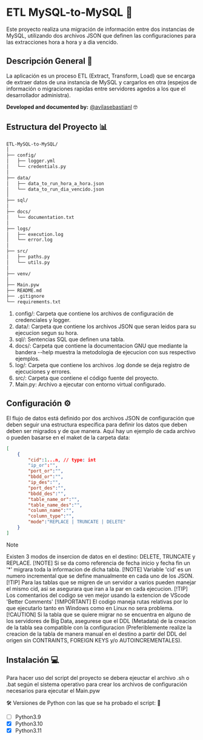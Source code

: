 # ETL MySQL-to-MySQL :rocket:

Este proyecto realiza una migración de información entre dos instancias de MySQL, utilizando dos archivos JSON que definen las configuraciones para las extracciones hora a hora y a dia vencido.

## Descripción General :memo:

La aplicación es un proceso ETL (Extract, Transform, Load) que se encarga de extraer datos de una instancia de MySQL y cargarlos en otra (espejos de información o migraciones rapidas entre servidores agedos a los que el desarrollador administra).

**Developed and documented by:** [@avilasebastianl](https://github.com/avilasebastianl) :nerd_face:

## Estructura del Proyecto :bar_chart:

```bash
ETL-MySQL-to-MySQL/
│
├── config/
│   ├── logger.yml
│   └── credentials.py
│
├── data/
│   ├── data_to_run_hora_a_hora.json
│   └── data_to_run_dia_vencido.json
│
├── sql/
│
├── docs/
│   └── documentation.txt
│
├── logs/
│   ├── execution.log
│   └── error.log
│
├── src/
│   ├── paths.py
│   └── utils.py
│
├── venv/
│
├── Main.pyw
├── README.md
├── .gitignore
└── requirements.txt
```

1. config/: Carpeta que contiene los archivos de configuración de credenciales y logger.
2. data/: Carpeta que contiene los archivos JSON que seran leidos para su ejecucion segun su hora.
3. sql/: Sentencias SQL que definen una tabla.
4. docs/: Carpeta que contiene la documentacion GNU que mediante la bandera --help muestra la metodologia de ejecucion con sus respectivo ejemplos.
5. log/: Carpeta que contiene los archivos .log donde se deja registro de ejecuciones y errores.
6. src/: Carpeta que contiene el código fuente del proyecto.
7. Main.py: Archivo a ejecutar con entorno virtual configurado.

## Configuración :gear:

El flujo de datos está definido por dos archivos JSON de configuración que deben seguir una estructura específica para definir los datos que deben deben ser migrados y de que manera. Aquí hay un ejemplo de cada archivo o pueden basarse en el maket de la carpeta data:

```json
[
    {
        "cid":1...n, // type: int
        "ip_or":"",
        "port_or":"",
        "bbdd_or":"",
        "ip_des":"",
        "port_des":"",
        "bbdd_des":"",
        "table_name_or":"",
        "table_name_des":"",
        "column_name":"",
        "column_type":"",
        "mode":"REPLACE | TRUNCATE | DELETE"
    }
]
```

> [!NOTE]
> Existen 3 modos de insercion de datos en el destino: DELETE, TRUNCATE y REPLACE.
> [!NOTE]
> Si se da como referencia de fecha inicio y fecha fin un '*' migrara toda la informacion de dicha tabla.
> [!NOTE]
> Variable 'cid' es un numero incremental que se define manualmente en cada uno de los JSON.
> [!TIP]
> Para las tablas que se migren de un servidor a varios pueden manejar el mismo cid, asi se asegurara que iran a la par en cada ejecucion.
> [!TIP]
> Los comentarios del codigo se ven mejor usando la extencion de VScode 'Better Comments'
> [!IMPORTANT]
> El codigo maneja rutas relativas por lo que ejecutarlo tanto en Windows como en Linux no sera problema.
> [!CAUTION]
> Si la tabla que se quiere migrar no se encuentra en alguno de los servidores de Big Data, asegurese que el DDL (Metadata) de la creacion de la tabla sea compatible con la configuracion (Preferiblemente realize la creacion de la tabla de manera manual en el destino a partir del DDL del origen sin CONTRAINTS, FOREIGN KEYS y/o AUTOINCREMENTALES).

## Instalación :computer:

Para hacer uso del script del proyecto se debera ejeuctar el archivo .sh o .bat según el sistema operativo para crear los archivos de configuración necesarios para ejecutar el Main.pyw

:hammer_and_wrench: Versiones de Python con las que se ha probado el script: :snake:

- [ ] Python3.9
- [x] Python3.10
- [x] Python3.11
